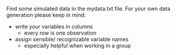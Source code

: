Find some simulated data in the mydata.txt file.
For your own data generation please keep in mind:

* write your variables in columns
	* every row is one observation
* assign sensible/ recognizable variable names
	* especially helpful when working in a group
